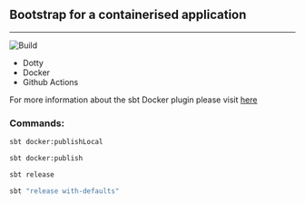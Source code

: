 ## Bootstrap for a containerised application

---

![Build](https://github.com/peaceiris/actions-gh-pages/workflows/Build/badge.svg?branch=master&event=push)

* Dotty
* Docker
* Github Actions


For more information about the sbt Docker plugin please visit [here](https://www.scala-sbt.org/sbt-native-packager/formats/docker.html)

### Commands:
```zsh
sbt docker:publishLocal
```

```zsh
sbt docker:publish
```

```zsh
sbt release
```

```zsh
sbt "release with-defaults"
```
